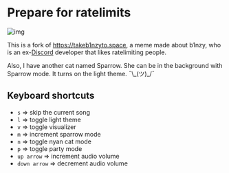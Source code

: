 # Prepare for ratelimits

![img](https://owo.whats-th.is/4rAESqy.png)

This is a fork of https://takeb1nzyto.space, a meme made about b1nzy, who is an ex-[Discord](https://discordapp.com) developer that likes ratelimiting people.

Also, I have another cat named Sparrow. She can be in the background with Sparrow mode. It turns on the light theme. ¯\\\_(ツ)_/¯

## Keyboard shortcuts

- `s` => skip the current song
- `l` => toggle light theme
- `v` => toggle visualizer
- `m` => increment sparrow mode
- `n` => toggle nyan cat mode
- `p` => toggle party mode
- `up arrow` => increment audio volume
- `down arrow` => decrement audio volume
